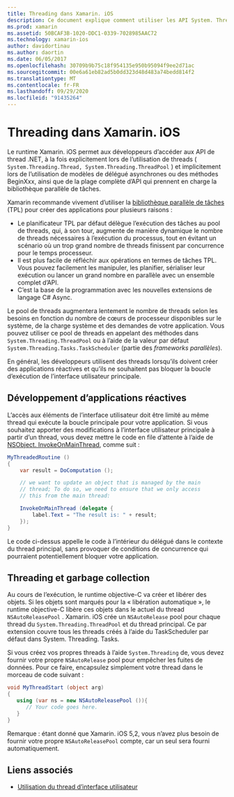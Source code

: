 ```yaml
---
title: Threading dans Xamarin. iOS
description: Ce document explique comment utiliser les API System. Threading dans une application Xamarin. iOS. Il traite de la bibliothèque parallèle de tâches, de la création d’applications réactives et de garbage collection.
ms.prod: xamarin
ms.assetid: 50BCAF3B-1020-DDC1-0339-7028985AAC72
ms.technology: xamarin-ios
author: davidortinau
ms.author: daortin
ms.date: 06/05/2017
ms.openlocfilehash: 30709b9b75c18f954135e950b95094f9ee2d71ac
ms.sourcegitcommit: 00e6a61eb82ad5b0dd323d48d483a74bedd814f2
ms.translationtype: MT
ms.contentlocale: fr-FR
ms.lasthandoff: 09/29/2020
ms.locfileid: "91435264"
---
```

# <a name="threading-in-xamarinios"></a>Threading dans Xamarin. iOS

Le runtime Xamarin. iOS permet aux développeurs d’accéder aux API de thread .NET, à la fois explicitement lors de l’utilisation de threads ( `System.Threading.Thread, System.Threading.ThreadPool` ) et implicitement lors de l’utilisation de modèles de délégué asynchrones ou des méthodes BeginXxx, ainsi que de la plage complète d’API qui prennent en charge la bibliothèque parallèle de tâches.

Xamarin recommande vivement d’utiliser la [bibliothèque parallèle de tâches](/dotnet/standard/parallel-programming/task-parallel-library-tpl) (TPL) pour créer des applications pour plusieurs raisons :

- Le planificateur TPL par défaut délègue l’exécution des tâches au pool de threads, qui, à son tour, augmente de manière dynamique le nombre de threads nécessaires à l’exécution du processus, tout en évitant un scénario où un trop grand nombre de threads finissent par concurrence pour le temps processeur. 
- Il est plus facile de réfléchir aux opérations en termes de tâches TPL. Vous pouvez facilement les manipuler, les planifier, sérialiser leur exécution ou lancer un grand nombre en parallèle avec un ensemble complet d’API. 
- C’est la base de la programmation avec les nouvelles extensions de langage C# Async. 

Le pool de threads augmentera lentement le nombre de threads selon les besoins en fonction du nombre de cœurs de processeur disponibles sur le système, de la charge système et des demandes de votre application. Vous pouvez utiliser ce pool de threads en appelant des méthodes dans `System.Threading.ThreadPool` ou à l’aide de la valeur par défaut `System.Threading.Tasks.TaskScheduler` (partie des *frameworks parallèles*).

En général, les développeurs utilisent des threads lorsqu’ils doivent créer des applications réactives et qu’ils ne souhaitent pas bloquer la boucle d’exécution de l’interface utilisateur principale.

 <a name="Developing_Responsive_Applications"></a>

## <a name="developing-responsive-applications"></a>Développement d’applications réactives

L’accès aux éléments de l’interface utilisateur doit être limité au même thread qui exécute la boucle principale pour votre application. Si vous souhaitez apporter des modifications à l’interface utilisateur principale à partir d’un thread, vous devez mettre le code en file d’attente à l’aide de [NSObject. InvokeOnMainThread](xref:Foundation.NSObject), comme suit :

```csharp
MyThreadedRoutine ()  
{  
    var result = DoComputation ();  

    // we want to update an object that is managed by the main
    // thread; To do so, we need to ensure that we only access
    // this from the main thread:

    InvokeOnMainThread (delegate {  
        label.Text = "The result is: " + result;  
    });
}
```

Le code ci-dessus appelle le code à l’intérieur du délégué dans le contexte du thread principal, sans provoquer de conditions de concurrence qui pourraient potentiellement bloquer votre application.

 <a name="Threading_and_Garbage_Collection"></a>

## <a name="threading-and-garbage-collection"></a>Threading et garbage collection

Au cours de l’exécution, le runtime objective-C va créer et libérer des objets. Si les objets sont marqués pour la « libération automatique », le runtime objective-C libère ces objets dans le actuel du thread `NSAutoReleasePool` . Xamarin. iOS crée un `NSAutoRelease` pool pour chaque thread du `System.Threading.ThreadPool` et du thread principal. Ce par extension couvre tous les threads créés à l’aide du TaskScheduler par défaut dans System. Threading. Tasks.

Si vous créez vos propres threads à l’aide `System.Threading` de, vous devez fournir votre propre `NSAutoRelease` pool pour empêcher les fuites de données. Pour ce faire, encapsulez simplement votre thread dans le morceau de code suivant :

```csharp
void MyThreadStart (object arg)
{
   using (var ns = new NSAutoReleasePool ()){
      // Your code goes here.
   }
}
```

Remarque : étant donné que Xamarin. iOS 5,2, vous n’avez plus besoin de fournir votre propre `NSAutoReleasePool` compte, car un seul sera fourni automatiquement.

## <a name="related-links"></a>Liens associés

- [Utilisation du thread d’interface utilisateur](~/ios/user-interface/ios-ui/ui-thread.md)
